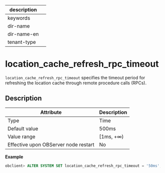 |description||
|---|---|
|keywords||
|dir-name||
|dir-name-en||
|tenant-type||

# location_cache_refresh_rpc_timeout

`location_cache_refresh_rpc_timeout` specifies the timeout period for refreshing the location cache through remote procedure calls (RPCs).

## Description

| Attribute | Description |
|------------------|-----------|
| Type | Time |
| Default value | 500ms |
| Value range | \[1ms, +∞) |
| Effective upon OBServer node restart | No |

**Example**

```sql
obclient> ALTER SYSTEM SET location_cache_refresh_rpc_timeout = '50ms';
```
